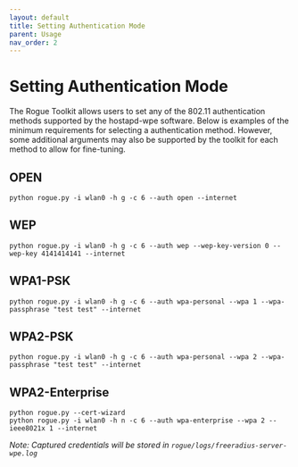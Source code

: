 ```yaml
---
layout: default
title: Setting Authentication Mode
parent: Usage
nav_order: 2
---
```


# Setting Authentication Mode

The Rogue Toolkit allows users to set any of the 802.11 authentication methods supported by the hostapd-wpe software. Below is examples of the minimum requirements for selecting a authentication method. However, some additional arguments may also be supported by the toolkit for each method to allow for fine-tuning.

## OPEN
```
python rogue.py -i wlan0 -h g -c 6 --auth open --internet
```

## WEP
```
python rogue.py -i wlan0 -h g -c 6 --auth wep --wep-key-version 0 --wep-key 4141414141 --internet
```

## WPA1-PSK
```
python rogue.py -i wlan0 -h g -c 6 --auth wpa-personal --wpa 1 --wpa-passphrase "test test" --internet
```

## WPA2-PSK
```
python rogue.py -i wlan0 -h g -c 6 --auth wpa-personal --wpa 2 --wpa-passphrase "test test" --internet
```

## WPA2-Enterprise
```
python rogue.py --cert-wizard
python rogue.py -i wlan0 -h n -c 6 --auth wpa-enterprise --wpa 2 --ieee8021x 1 --internet
```

*Note: Captured credentials will be stored in `rogue/logs/freeradius-server-wpe.log`*
